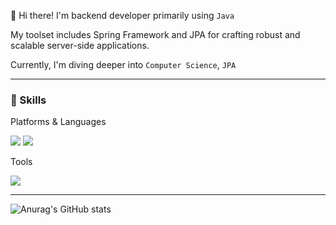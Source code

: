 👋 Hi there! I'm backend developer primarily using `Java`

My toolset includes Spring Framework and JPA for crafting robust and scalable server-side applications.

Currently, I'm diving deeper into `Computer Science`, `JPA`

-----

### 💪 Skills

Platforms & Languages

<img src="https://img.shields.io/badge/JAVA-007396?style=for-the-badge&logo=java&logoColor=white"> <img src="https://img.shields.io/badge/Spring-6DB33F?style=for-the-badge&logo=Spring&logoColor=white">

Tools

<img src="https://img.shields.io/badge/mysql-4479A1?style=for-the-badge&logo=mysql&logoColor=white">

-----

![Anurag's GitHub stats](https://github-readme-stats.vercel.app/api?username=solmoonkang&show_icons=true&theme=shadow_blue)

<!--
**solmoonkang/solmoonkang** is a ✨ _special_ ✨ repository because its `README.md` (this file) appears on your GitHub profile.

Here are some ideas to get you started:

- 🔭 I’m currently working on ...
- 🌱 I’m currently learning ...
- 👯 I’m looking to collaborate on ...
- 🤔 I’m looking for help with ...
- 💬 Ask me about ...
- 📫 How to reach me: ...
- 😄 Pronouns: ...
- ⚡ Fun fact: ...
-->
